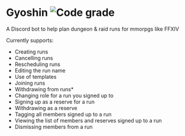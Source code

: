 # Gyoshin ![Code grade](https://www.code-inspector.com/project/29407/status/svg)
A Discord bot to help plan dungeon & raid runs for mmorpgs like FFXIV

Currently supports:

* Creating runs
* Cancelling runs
* Rescheduling runs
* Editing the run name
* Use of templates
* Joining runs
* Withdrawing from runs*
* Changing role for a run you signed up to
* Signing up as a reserve for a run
* Withdrawing as a reserve
* Tagging all members signed up to a run
* Viewing the list of members and reserves signed up to a run
* Dismissing members from a run
